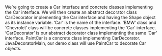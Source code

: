 We’re going to create a Car interface and concrete classes implementing the Car interface. We will then create an abstract decorator class CarDecorator implementing the Car interface and having the Shape object as its instance variable. ‘Car’ is the name of the interface. ‘BMW’ class and ‘Chevrolet’ class will be concrete classes implementing the ‘Car’ interface. ‘CarDecorator’ is our abstract decorator class implementing the same ‘Car’ interface. PaintCar is a concrete class implementing CarDecorator.
JavaDecoratorMain, our demo class will use PaintCar to decorate Car objects.

